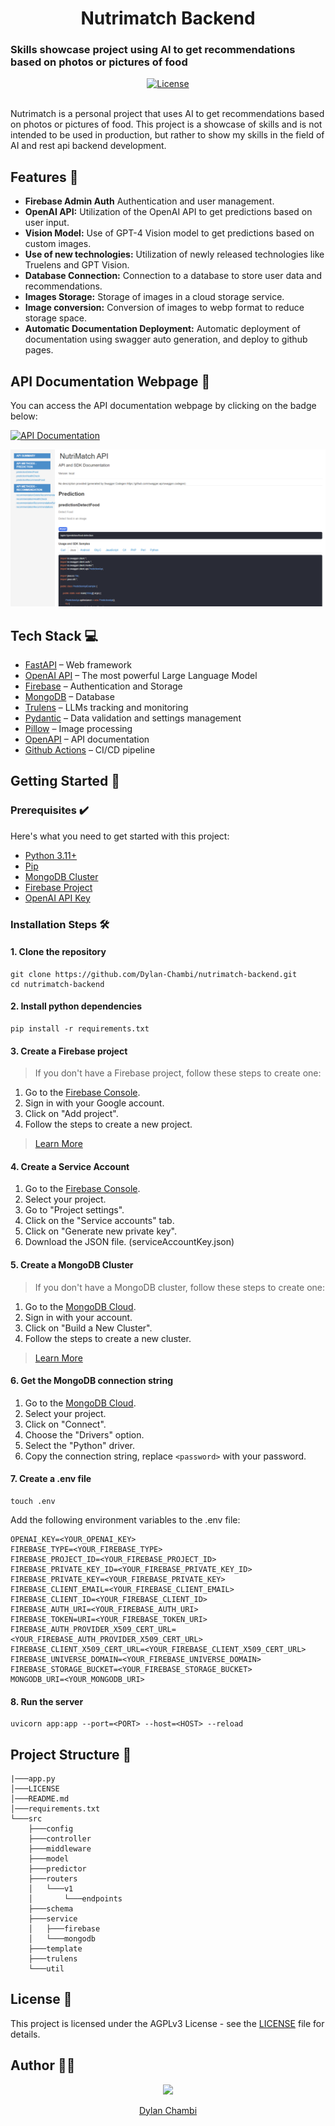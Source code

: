 <div>
  <h1 align="center">Nutrimatch Backend</h1>
  <h3>Skills showcase project using AI to get recommendations based on photos or pictures of food</h3>
</div>

<div align="center">
  <a href="https://github.com/Dylan-Chambi/nutrimatch-mobile/blob/main/LICENSE"><img alt="License" src="https://img.shields.io/badge/license-AGPLv3-purple"></a>
</div>

<br/>

Nutrimatch is a personal project that uses AI to get recommendations based on photos or pictures of food. This project is a showcase of skills and is not intended to be used in production, but rather to show my skills in the field of AI and rest api backend development.

## Features 🚀

- **Firebase Admin Auth** Authentication and user management.
- **OpenAI API:** Utilization of the OpenAI API to get predictions based on user input.
- **Vision Model:** Use of GPT-4 Vision model to get predictions based on custom images.
- **Use of new technologies:** Utilization of newly released technologies like Truelens and GPT Vision.
- **Database Connection:** Connection to a database to store user data and recommendations.
- **Images Storage:** Storage of images in a cloud storage service.
- **Image conversion:** Conversion of images to webp format to reduce storage space.
- **Automatic Documentation Deployment:** Automatic deployment of documentation using swagger auto generation, and deploy to github pages.

## API Documentation Webpage 📖

You can access the API documentation webpage by clicking on the badge below:

[![API Documentation](https://img.shields.io/badge/API%20Documentation-Click%20Here-green)](https://dylan-chambi.github.io/nutrimatch-backend/)

<div align="center">
  <a href="https://dylan-chambi.github.io/nutrimatch-backend/"><img src="./images/api_doc_page.png" alt="API Documentation Webpage" /></a>
</div>

## Tech Stack 💻

- [FastAPI](https://fastapi.tiangolo.com/) – Web framework
- [OpenAI API](https://platform.openai.com/docs/) – The most powerful Large Language Model
- [Firebase](https://firebase.google.com/) – Authentication and Storage
- [MongoDB](https://www.mongodb.com/) – Database
- [Trulens](https://www.trulens.org/) – LLMs tracking and monitoring
- [Pydantic](https://pydantic-docs.helpmanual.io/) – Data validation and settings management
- [Pillow](https://pillow.readthedocs.io/en/stable/) – Image processing
- [OpenAPI](https://swagger.io/specification/) – API documentation
- [Github Actions](https://docs.github.com/en/actions) – CI/CD pipeline

## Getting Started 🏁

### Prerequisites ✔️

Here's what you need to get started with this project:

- [Python 3.11+](https://www.python.org/downloads/)
- [Pip](https://pip.pypa.io/en/stable/installation/)
- [MongoDB Cluster](https://www.mongodb.com/cloud/atlas)
- [Firebase Project](https://firebase.google.com/)
- [OpenAI API Key](https://platform.openai.com/account/api-keys)

### Installation Steps 🛠️

#### **1. Clone the repository**

```shell
git clone https://github.com/Dylan-Chambi/nutrimatch-backend.git
cd nutrimatch-backend
```

#### **2. Install python dependencies**

```shell
pip install -r requirements.txt
```

#### **3. Create a Firebase project**

> If you don't have a Firebase project, follow these steps to create one:

1. Go to the [Firebase Console](https://console.firebase.google.com/).
2. Sign in with your Google account.
3. Click on "Add project".
4. Follow the steps to create a new project.

> [Learn More](https://firebase.google.com/docs/projects/learn-more)

#### **4. Create a Service Account**

1. Go to the [Firebase Console](https://console.firebase.google.com/).
2. Select your project.
3. Go to "Project settings".
4. Click on the "Service accounts" tab.
5. Click on "Generate new private key".
6. Download the JSON file. (serviceAccountKey.json)

#### **5. Create a MongoDB Cluster**

> If you don't have a MongoDB cluster, follow these steps to create one:

1. Go to the [MongoDB Cloud](https://www.mongodb.com/cloud/atlas).
2. Sign in with your account.
3. Click on "Build a New Cluster".
4. Follow the steps to create a new cluster.

> [Learn More](https://docs.atlas.mongodb.com/getting-started/)

#### **6. Get the MongoDB connection string**

1. Go to the [MongoDB Cloud](https://www.mongodb.com/cloud/atlas).
2. Select your project.
3. Click on "Connect".
4. Choose the "Drivers" option.
5. Select the "Python" driver.
6. Copy the connection string, replace `<password>` with your password.

#### **7. Create a .env file**

```shell
touch .env
```

Add the following environment variables to the .env file:

```shell
OPENAI_KEY=<YOUR_OPENAI_KEY>
FIREBASE_TYPE=<YOUR_FIREBASE_TYPE>
FIREBASE_PROJECT_ID=<YOUR_FIREBASE_PROJECT_ID>
FIREBASE_PRIVATE_KEY_ID=<YOUR_FIREBASE_PRIVATE_KEY_ID>
FIREBASE_PRIVATE_KEY=<YOUR_FIREBASE_PRIVATE_KEY>
FIREBASE_CLIENT_EMAIL=<YOUR_FIREBASE_CLIENT_EMAIL>
FIREBASE_CLIENT_ID=<YOUR_FIREBASE_CLIENT_ID>
FIREBASE_AUTH_URI=<YOUR_FIREBASE_AUTH_URI>
FIREBASE_TOKEN=URI=<YOUR_FIREBASE_TOKEN_URI>
FIREBASE_AUTH_PROVIDER_X509_CERT_URL=<YOUR_FIREBASE_AUTH_PROVIDER_X509_CERT_URL>
FIREBASE_CLIENT_X509_CERT_URL=<YOUR_FIREBASE_CLIENT_X509_CERT_URL>
FIREBASE_UNIVERSE_DOMAIN=<YOUR_FIREBASE_UNIVERSE_DOMAIN>
FIREBASE_STORAGE_BUCKET=<YOUR_FIREBASE_STORAGE_BUCKET>
MONGODB_URI=<YOUR_MONGODB_URI>
```

#### **8. Run the server**

```shell
uvicorn app:app --port=<PORT> --host=<HOST> --reload
```

## Project Structure 📂
```
|───app.py
│───LICENSE
│───README.md
│───requirements.txt
└───src
    ├───config
    ├───controller
    ├───middleware
    ├───model
    ├───predictor
    ├───routers
    │   └───v1
    │       └───endpoints
    ├───schema
    ├───service
    │   ├───firebase
    │   └───mongodb
    ├───template
    ├───trulens
    └───util
```

## License 📝

This project is licensed under the AGPLv3 License - see the [LICENSE](LICENSE) file for details.

## Author 👨‍💻

<p align="center">
  <a href="https://github.com/Dylan-Chambi">
  <img src="https://contrib.rocks/image?repo=Dylan-Chambi/nutrimatch-backend"/>
  <p align="center">Dylan Chambi</p>
  </a>
</p>
